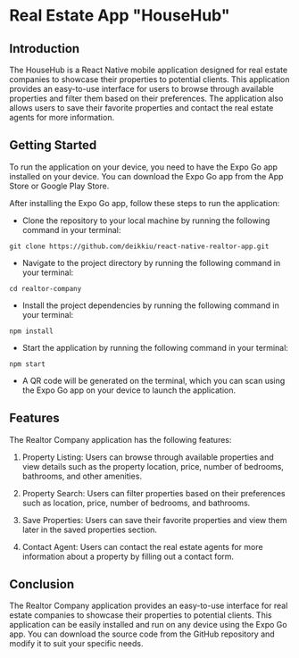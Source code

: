# Real Estate App "HouseHub"

## Introduction
The HouseHub is a React Native mobile application designed for real estate companies to showcase their properties to potential clients. This application provides an easy-to-use interface for users to browse through available properties and filter them based on their preferences. The application also allows users to save their favorite properties and contact the real estate agents for more information.

## Getting Started
To run the application on your device, you need to have the Expo Go app installed on your device. You can download the Expo Go app from the App Store or Google Play Store.

After installing the Expo Go app, follow these steps to run the application:

+ Clone the repository to your local machine by running the following command in your terminal:

```console
git clone https://github.com/deikkiu/react-native-realtor-app.git
```

+ Navigate to the project directory by running the following command in your terminal:

```console
cd realtor-company
```
+ Install the project dependencies by running the following command in your terminal:

```console
npm install
```

+ Start the application by running the following command in your terminal:

```console
npm start
```

+ A QR code will be generated on the terminal, which you can scan using the Expo Go app on your device to launch the application.

## Features
The Realtor Company application has the following features:

1. Property Listing: Users can browse through available properties and view details such as the property location, price, number of bedrooms, bathrooms, and other amenities.

2. Property Search: Users can filter properties based on their preferences such as location, price, number of bedrooms, and bathrooms.

3. Save Properties: Users can save their favorite properties and view them later in the saved properties section.

4. Contact Agent: Users can contact the real estate agents for more information about a property by filling out a contact form.

## Conclusion
The Realtor Company application provides an easy-to-use interface for real estate companies to showcase their properties to potential clients. This application can be easily installed and run on any device using the Expo Go app. You can download the source code from the GitHub repository and modify it to suit your specific needs.

